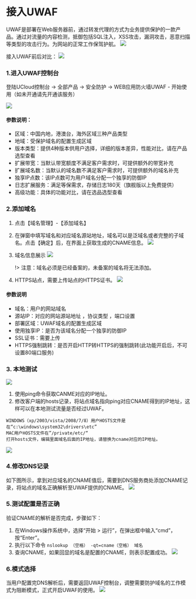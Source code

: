 

# 接入UWAF
UWAF是部署在Web服务器前，通过转发代理的方式为业务提供保护的一款产品。通过对流量的内容检测，抵御包括SQL注入，XSS攻击，漏洞攻击，恶意扫描等类型的攻击行为。为网站的正常工作保驾护航。
![](/images/15970482393080.jpg)

接入UWAF前后对比：
![](/images/15970482669463.jpg)

### 1.进入UWAF控制台
登陆UCloud控制台 -> 全部产品 -> 安全防护 -> WEB应用防火墙UWAF - 开始使用（如未开通请先开通该服务）

![](/images/15970483909842.jpg)


#### 参数说明：
  - 区域：中国内地，港澳台，海外区域三种产品类型
  - 地域：受保护域名的配置生成区域
  - 版本类型：提供4种版本供用户选择，详细的版本差异，性能对比，请在产品选型查看
  - 扩展带宽：当默认带宽额度不满足客户需求时，可提供额外的带宽补充
  - 扩展域名数：当默认的域名数不满足客户需求时，可提供额外的域名补充
  - 独享IP点数：该IP点数可为用户域名分配一个独享的防御IP
  - 日志扩展服务：满足等保需求，存储日志180天（旗舰版以上免费提供）
  - 高级功能：具体的功能对比，请在选品选型查看

### 2.添加域名
1. 点击【域名管理】-【添加域名】
2. 在弹窗中填写域名和对应域名源站地址，域名可以是泛域名或者完整的子域名。点击【确定】后，在界面上获取生成的CNAME信息。
    ![](/images/15970490498784.jpg)
3. 域名信息展示
    ![](/images/15970491668107.jpg)

    !> 注意：域名必须是已经备案的，未备案的域名将无法添加。

4. HTTPS站点，需要上传站点的HTTPS证书。
       ![](/images/15970491885765.jpg)


#### 参数说明

  - 域名：用户的网站域名
  - 源站IP：对应的网站源站地址 ，协议类型 ，端口设置
  - 部署区域：UWAF域名的配置生成区域
  - 使用独享IP：是否为该域名分配一个独享的防御IP
  - SSL证书：需要上传
  - HTTPS强制跳转：是否开启HTTP转HTTPS的强制跳转(此功能开启后，不可设置80端口服务)

### 3. 本地测试
  ![](/images/15970492427127.jpg)

1. 使用ping命令获取CANME对应的IP地址。
2. 修改客户端的hosts记录，将站点域名指向ping对应CNAME得到的IP地址，这样可以在本地测试流量是否经过UWAF。

```
WINDOWS（xp/2003/vista/2008/7/8）用户HOSTS文件是在“c:\windows\system32\drivers\etc”
MAC用户HOSTS文件在”/private/etc/“
打开hosts文件，编辑里面域名后面的IP地址，请替换为cname对应的IP地址。
```
![](/images/15970492673521.jpg)

### 4.修改DNS记录
如下图所示，拿到对应域名的CNAME值后，需要到DNS服务商处添加CNAME记录，将站点的域名正确解析至UWAF提供的CNAME。
![](/images/15970493622533.jpg)


### 5.测试配置是否正确
验证CNAME的解析是否完成，步骤如下：

1. 在Windows操作系统中，选择“开始 \> 运行”，在弹出框中输入“cmd”，按“Enter”。
2. 执行以下命令  ``nslookup （空格） -qt=cname（空格） 域名``
3. 查询CNAME，如果回显的域名是配置的CNAME，则表示配置成功。
![](/images/15970493399116.jpg)


### 6.模式选择
当用户配置完DNS解析后，需要返回UWAF控制台，调整需要防护域名的工作模式为阻断模式，正式开启UWAF的使用。
![](/images/15971353128323.jpg)



